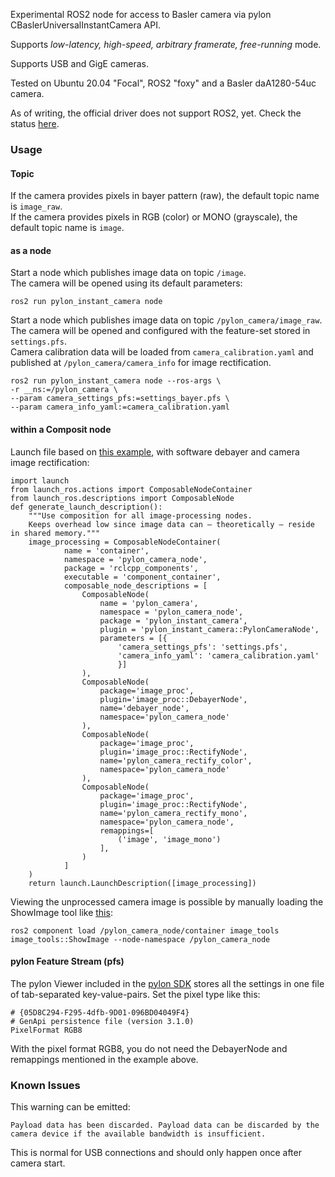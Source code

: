 Experimental ROS2 node for access to Basler camera via pylon CBaslerUniversalInstantCamera API. 

Supports *low-latency, high-speed, arbitrary framerate, free-running* mode.

Supports USB and GigE cameras.

Tested on Ubuntu 20.04 "Focal", ROS2 "foxy" and a Basler daA1280-54uc camera.

As of writing, the official driver does not support ROS2, yet. Check the status [here](https://github.com/basler/pylon-ros-camera/issues/58).

### Usage

#### Topic

If the camera provides pixels in bayer pattern (raw), the default topic name is `image_raw`.  
If the camera provides pixels in RGB (color) or MONO (grayscale), the default topic name is `image`.  

#### as a node

Start a node which publishes image data on topic `/image`.  
The camera will be opened using its default parameters:

    ros2 run pylon_instant_camera node

Start a node which publishes image data on topic `/pylon_camera/image_raw`.  
The camera will be opened and configured with the feature-set stored in `settings.pfs`.  
Camera calibration data will be loaded from `camera_calibration.yaml` and published at `/pylon_camera/camera_info` for image rectification.

    ros2 run pylon_instant_camera node --ros-args \
    -r __ns:=/pylon_camera \
    --param camera_settings_pfs:=settings_bayer.pfs \
    --param camera_info_yaml:=camera_calibration.yaml

#### within a Composit node

Launch file based on [this example](https://github.com/ros2/demos/blob/foxy/composition/launch/composition_demo.launch.py), with software debayer and camera image rectification:

    import launch
    from launch_ros.actions import ComposableNodeContainer
    from launch_ros.descriptions import ComposableNode
    def generate_launch_description():
        """Use composition for all image-processing nodes.
        Keeps overhead low since image data can – theoretically – reside in shared memory."""
        image_processing = ComposableNodeContainer(
                name = 'container',
                namespace = 'pylon_camera_node',
                package = 'rclcpp_components',
                executable = 'component_container',
                composable_node_descriptions = [
                    ComposableNode(
                        name = 'pylon_camera',
                        namespace = 'pylon_camera_node',
                        package = 'pylon_instant_camera',
                        plugin = 'pylon_instant_camera::PylonCameraNode',
                        parameters = [{
                            'camera_settings_pfs': 'settings.pfs',
                            'camera_info_yaml': 'camera_calibration.yaml'
                            }]
                    ),
                    ComposableNode(
                        package='image_proc',
                        plugin='image_proc::DebayerNode',
                        name='debayer_node',
                        namespace='pylon_camera_node'
                    ),
                    ComposableNode(
                        package='image_proc',
                        plugin='image_proc::RectifyNode',
                        name='pylon_camera_rectify_color',
                        namespace='pylon_camera_node'
                    ),
                    ComposableNode(
                        package='image_proc',
                        plugin='image_proc::RectifyNode',
                        name='pylon_camera_rectify_mono',
                        namespace='pylon_camera_node',
                        remappings=[
                            ('image', 'image_mono')
                        ],
                    )
                ]
        )
        return launch.LaunchDescription([image_processing])

Viewing the unprocessed camera image is possible by manually loading the ShowImage tool like [this](https://docs.ros.org/en/foxy/Tutorials/Composition.html):

    ros2 component load /pylon_camera_node/container image_tools image_tools::ShowImage --node-namespace /pylon_camera_node


#### pylon Feature Stream (pfs)

The pylon Viewer included in the [pylon SDK](https://www.baslerweb.com/en/products/software/basler-pylon-camera-software-suite/pylon-sdks/) stores all the settings in one file of tab-separated key-value-pairs. Set the pixel type like this:

    # {05D8C294-F295-4dfb-9D01-096BD04049F4}
    # GenApi persistence file (version 3.1.0)
    PixelFormat	RGB8

With the pixel format RGB8, you do not need the DebayerNode and remappings mentioned in the example above.

### Known Issues

This warning can be emitted:

    Payload data has been discarded. Payload data can be discarded by the camera device if the available bandwidth is insufficient.

This is normal for USB connections and should only happen once after camera start.
